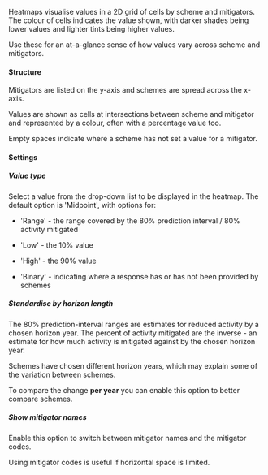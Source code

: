 Heatmaps visualise values in a 2D grid of cells by scheme and mitigators. The colour of cells indicates the value shown, with darker shades being lower values and lighter tints being higher values.

Use these for an at-a-glance sense of how values vary across scheme and mitigators.

#### Structure

Mitigators are listed on the y-axis and schemes are spread across the x-axis.

Values are shown as cells at intersections between scheme and mitigator and represented by a colour, often with a percentage value too.

Empty spaces indicate where a scheme has not set a value for a mitigator.

#### Settings

##### Value type

Select a value from the drop-down list to be displayed in the heatmap. The default option is 'Midpoint', with options for:

-   'Range' - the range covered by the 80% prediction interval / 80% activity mitigated

-   'Low' - the 10% value

-   'High' - the 90% value

-   'Binary' - indicating where a response has or has not been provided by schemes

##### Standardise by horizon length

The 80% prediction-interval ranges are estimates for reduced activity by a chosen horizon year. The percent of activity mitigated are the inverse - an estimate for how much activity is mitigated against by the chosen horizon year.

Schemes have chosen different horizon years, which may explain some of the variation between schemes.

To compare the change **per year** you can enable this option to better compare schemes.

##### Show mitigator names

Enable this option to switch between mitigator names and the mitigator codes.

Using mitigator codes is useful if horizontal space is limited.
